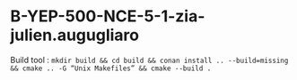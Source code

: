 # B-YEP-500-NCE-5-1-zia-julien.augugliaro

Build tool : `mkdir build && cd build && conan install .. --build=missing &&
cmake .. -G “Unix Makefiles” && cmake --build .`
